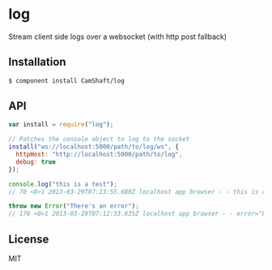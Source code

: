 
# log

Stream client side logs over a websocket (with http post fallback)

## Installation

```sh
$ component install CamShaft/log
```

## API

```js
var install = require("log");

// Patches the console object to log to the socket
install("ws://localhost:5000/path/to/log/ws", {
  httpHost: "http://localhost:5000/path/to/log",
  debug: true
});

console.log("this is a test");
// 70 <0>1 2013-03-29T07:13:55.680Z localhost app browser - - this is a test

throw new Error("There's an error");
// 176 <0>1 2013-03-29T07:12:33.635Z localhost app browser - - error="Uncaught Error: There's an error" url=http://localhost:5000 line=19
```

## License

MIT
